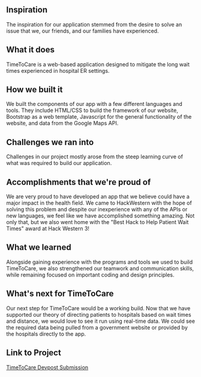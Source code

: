 ## Inspiration

The inspiration for our application stemmed from the desire to solve an issue that we, our friends, and our families have experienced.

## What it does

TimeToCare is a web-based application designed to mitigate the long wait times experienced in hospital ER settings.

## How we built it

We built the components of our app with a few different languages and tools.  They include HTML/CSS to build the framework of our website, Bootstrap as a web template, Javascript for the general functionality of the website, and data from the Google Maps API.

## Challenges we ran into

Challenges in our project mostly arose from the steep learning curve of what was required to build our application.  

## Accomplishments that we're proud of

We are very proud to have developed an app that we believe could have a major impact in the health field.  We came to HackWestern with the hope of solving this problem and despite our inexperience with any of the APIs or new languages, we feel like we have accomplished something amazing. Not only that, but we also went home with the "Best Hack to Help Patient Wait Times" award at Hack Western 3!

## What we learned

Alongside gaining experience with the programs and tools we used to build TimeToCare, we also strengthened our teamwork and communication skills, while remaining focused on important coding and design principles.

## What's next for TimeToCare

Our next step for TimeToCare would be a working build.  Now that we have supported our theory of directing patients to hospitals based on wait times and distance, we would love to see it run using real-time data.  We could see the required data being pulled from a government website or provided by the hospitals directly to the app.

## Link to Project

[TimeToCare Devpost Submission](https://devpost.com/software/timetocare)
